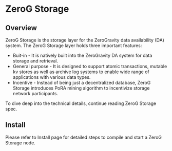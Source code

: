 # ZeroG Storage

## Overview

ZeroG Storage is the storage layer for the ZeroGravity data availability (DA) system. The ZeroG Storage layer holds three important features:

* Buit-in - It is natively built into the ZeroGravity DA system for data storage and retrieval.
* General purpose - It is designed to support atomic transactions, mutable kv stores as well as archive log systems to enable wide range of applications with various data types.
* Incentive - Instead of being just a decentralized database, ZeroG Storage introduces PoRA mining algorithm to incentivize storage network participants.

To dive deep into the technical details, continue reading ZeroG Storage spec.

## Install

Please refer to Install page for detailed steps to compile and start a ZeroG Storage node.
